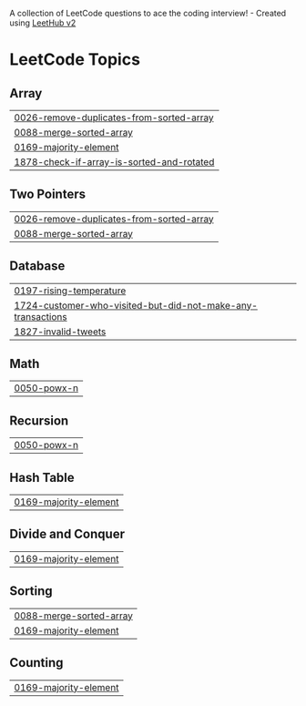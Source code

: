 A collection of LeetCode questions to ace the coding interview! - Created using [LeetHub v2](https://github.com/arunbhardwaj/LeetHub-2.0)
<!---LeetCode Topics Start-->
# LeetCode Topics
## Array
|  |
| ------- |
| [0026-remove-duplicates-from-sorted-array](https://github.com/eshu1905/leetcode/tree/master/0026-remove-duplicates-from-sorted-array) |
| [0088-merge-sorted-array](https://github.com/eshu1905/leetcode/tree/master/0088-merge-sorted-array) |
| [0169-majority-element](https://github.com/eshu1905/leetcode/tree/master/0169-majority-element) |
| [1878-check-if-array-is-sorted-and-rotated](https://github.com/eshu1905/leetcode/tree/master/1878-check-if-array-is-sorted-and-rotated) |
## Two Pointers
|  |
| ------- |
| [0026-remove-duplicates-from-sorted-array](https://github.com/eshu1905/leetcode/tree/master/0026-remove-duplicates-from-sorted-array) |
| [0088-merge-sorted-array](https://github.com/eshu1905/leetcode/tree/master/0088-merge-sorted-array) |
## Database
|  |
| ------- |
| [0197-rising-temperature](https://github.com/eshu1905/leetcode/tree/master/0197-rising-temperature) |
| [1724-customer-who-visited-but-did-not-make-any-transactions](https://github.com/eshu1905/leetcode/tree/master/1724-customer-who-visited-but-did-not-make-any-transactions) |
| [1827-invalid-tweets](https://github.com/eshu1905/leetcode/tree/master/1827-invalid-tweets) |
## Math
|  |
| ------- |
| [0050-powx-n](https://github.com/eshu1905/leetcode/tree/master/0050-powx-n) |
## Recursion
|  |
| ------- |
| [0050-powx-n](https://github.com/eshu1905/leetcode/tree/master/0050-powx-n) |
## Hash Table
|  |
| ------- |
| [0169-majority-element](https://github.com/eshu1905/leetcode/tree/master/0169-majority-element) |
## Divide and Conquer
|  |
| ------- |
| [0169-majority-element](https://github.com/eshu1905/leetcode/tree/master/0169-majority-element) |
## Sorting
|  |
| ------- |
| [0088-merge-sorted-array](https://github.com/eshu1905/leetcode/tree/master/0088-merge-sorted-array) |
| [0169-majority-element](https://github.com/eshu1905/leetcode/tree/master/0169-majority-element) |
## Counting
|  |
| ------- |
| [0169-majority-element](https://github.com/eshu1905/leetcode/tree/master/0169-majority-element) |
<!---LeetCode Topics End-->